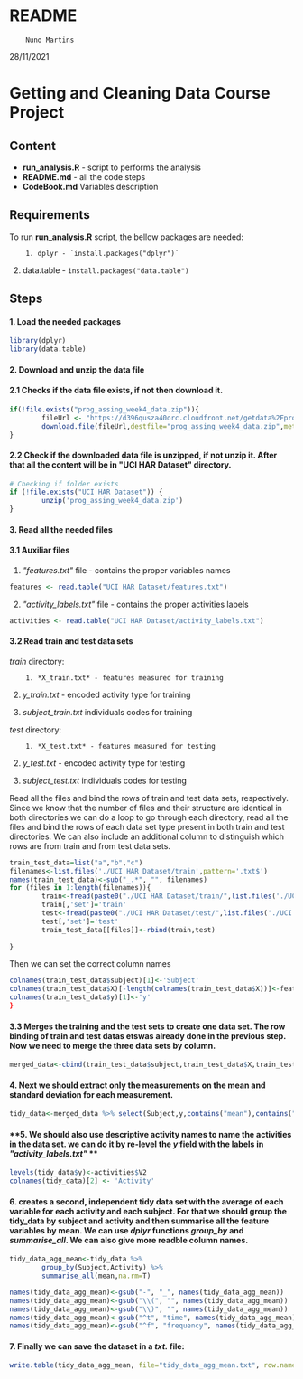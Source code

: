 README
================
        Nuno Martins
28/11/2021


# Getting and Cleaning Data Course Project



## Content
- **run_analysis.R** - script to performs the analysis
- **README.md** - all the code steps
- **CodeBook.md** Variables description


## Requirements

To run **run_analysis.R** script, the bellow packages are needed:
        
        1. dplyr - `install.packages("dplyr")`
2. data.table - `install.packages("data.table")`


## Steps

#### **1. Load the needed packages**
```r
library(dplyr)
library(data.table)
```
#### **2. Download and unzip the data file**
#### 2.1 Checks if the data file exists, if not then download it.
```r
if(!file.exists("prog_assing_week4_data.zip")){
        fileUrl <- "https://d396qusza40orc.cloudfront.net/getdata%2Fprojectfiles%2FUCI%20HAR%20Dataset.zip"
        download.file(fileUrl,destfile="prog_assing_week4_data.zip",method="curl")
}
```
#### 2.2 Check if the downloaded data file is unzipped, if not unzip it. After that all the content will be in "UCI HAR Dataset" directory.
```r
# Checking if folder exists
if (!file.exists("UCI HAR Dataset")) { 
        unzip('prog_assing_week4_data.zip') 
}
```

#### **3. Read all the needed files**

#### 3.1 Auxiliar files
1. *"features.txt"* file - contains the proper variables names
```r
features <- read.table("UCI HAR Dataset/features.txt")
```
2. *"activity_labels.txt"* file - contains the proper activities labels
```r
activities <- read.table("UCI HAR Dataset/activity_labels.txt")
```
#### 3.2 Read train and test data sets
*train* directory:
        
        1. *X_train.txt* - features measured for training

2. *y_train.txt* - encoded activity type for training

3. *subject_train.txt* individuals codes for training

*test* directory: 
        
        1. *X_test.txt* - features measured for testing

2. *y_test.txt* - encoded activity type for testing

3. *subject_test.txt* individuals codes for testing

Read all the files and bind the rows of train and test data sets, respectively. Since we know that the number of files and their structure are identical in both directories we can do a loop to go through each directory, read all the files and bind the rows of each data set type present in both train and test directories. We can also include an additional column to distinguish which rows are from train and from test data sets.
```r
train_test_data=list("a","b","c")
filenames<-list.files('./UCI HAR Dataset/train',pattern='.txt$')
names(train_test_data)<-sub("_.*", "", filenames)
for (files in 1:length(filenames)){
        train<-fread(paste0("./UCI HAR Dataset/train/",list.files('./UCI HAR Dataset/train',pattern='.txt$')[files]))
        train[,'set']='train'
        test<-fread(paste0("./UCI HAR Dataset/test/",list.files('./UCI HAR Dataset/test',pattern='.txt$')[files]))
        test[,'set']='test'
        train_test_data[[files]]<-rbind(train,test)
        
}
```
Then we can set the correct column names
```r
colnames(train_test_data$subject)[1]<-'Subject'
colnames(train_test_data$X)[-length(colnames(train_test_data$X))]<-features$V2
colnames(train_test_data$y)[1]<-'y'
}
```

#### 3.3 Merges the training and the test sets to create one data set. The row binding of train and test datas etswas already done in the previous step. Now we need to merge the three data sets by column. 
```r
merged_data<-cbind(train_test_data$subject,train_test_data$X,train_test_data$y)

```

#### **4. Next we should extract only the measurements on the mean and standard deviation for each measurement.**
```r
tidy_data<-merged_data %>% select(Subject,y,contains("mean"),contains("std"))
```
#### **5. We should also use descriptive activity names to name the activities in the data set. we can do it by re-level the *y* field with the labels in *"activity_labels.txt"* **
```r
levels(tidy_data$y)<-activities$V2
colnames(tidy_data)[2] <- 'Activity'
```

#### **6. creates a second, independent tidy data set with the average of each variable for each activity and each subject. For that we should group the tidy_data by subject and activity and then summarise all the feature variables by mean. We can use *dplyr* functions *group_by* and *summarise_all*. We can also give more readble column names.**
```r
tidy_data_agg_mean<-tidy_data %>% 
        group_by(Subject,Activity) %>%
        summarise_all(mean,na.rm=T)

names(tidy_data_agg_mean)<-gsub("-", "_", names(tidy_data_agg_mean))
names(tidy_data_agg_mean)<-gsub("\\(", "", names(tidy_data_agg_mean))
names(tidy_data_agg_mean)<-gsub("\\)", "", names(tidy_data_agg_mean))
names(tidy_data_agg_mean)<-gsub("^t", "time", names(tidy_data_agg_mean))
names(tidy_data_agg_mean)<-gsub("^f", "frequency", names(tidy_data_agg_mean))
```

#### **7. Finally we can save the dataset in a *txt.* file:**
```r
write.table(tidy_data_agg_mean, file="tidy_data_agg_mean.txt", row.names = FALSE)
```
